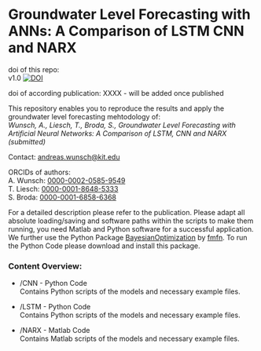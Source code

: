 # Groundwater Level Forecasting with ANNs: A Comparison of LSTM CNN and NARX
doi of this repo:  
v1.0 [![DOI](https://zenodo.org/badge/290500651.svg)](https://zenodo.org/badge/latestdoi/290500651)   

doi of according publication:
XXXX - will be added once published

This repository enables you to reproduce the results and apply the groundwater level forecasting mehtodology of:     
*Wunsch, A., Liesch, T., Broda, S., Groundwater Level Forecasting with Artificial Neural Networks: A Comparison of LSTM, CNN and NARX (submitted)*

Contact: [andreas.wunsch@kit.edu](andreas.wunsch@kit.edu)

ORCIDs of authors:   
A. Wunsch:  [0000-0002-0585-9549](https://orcid.org/0000-0002-0585-9549)   
T. Liesch:  [0000-0001-8648-5333](https://orcid.org/0000-0001-8648-5333)   
S. Broda:  [0000-0001-6858-6368](https://orcid.org/0000-0001-6858-6368)   

For a detailed description please refer to the publication.
Please adapt all absolute loading/saving and software paths within the scripts to make them running, you need Matlab and Python software for  a successful application. We further use the Python Package [BayesianOptimization](https://github.com/fmfn/BayesianOptimization) by [fmfn](https://github.com/fmfn). To run the Python Code please download and install this package.

### Content Overview:
* /CNN - Python Code   
Contains Python scripts of the models and necessary example files.

* /LSTM - Python Code   
Contains Python scripts of the models and necessary example files.

* /NARX - Matlab Code   
Contains Matlab scripts of the models and necessary example files.
